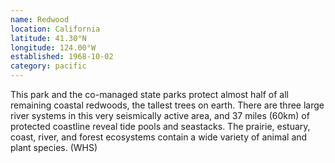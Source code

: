 ```yaml
---
name: Redwood
location: California
latitude: 41.30°N
longitude: 124.00°W
established: 1968-10-02
category: pacific
---
```


This park and the co-managed state parks protect almost half of all remaining coastal redwoods, the tallest trees on earth. There are three large river systems in this very seismically active area, and 37 miles (60km) of protected coastline reveal tide pools and seastacks. The prairie, estuary, coast, river, and forest ecosystems contain a wide variety of animal and plant species. (WHS)

